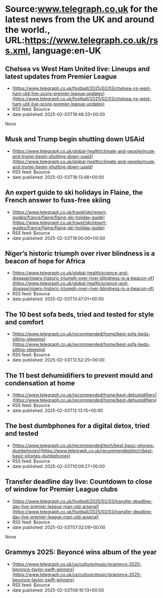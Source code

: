 # Source:www.telegraph.co.uk for the latest news from the UK and around the world., URL:https://www.telegraph.co.uk/rss.xml, language:en-UK

## Chelsea vs West Ham United live: Lineups and latest updates from Premier League
 - [https://www.telegraph.co.uk/football/2025/02/03/chelsea-vs-west-ham-utd-live-score-premier-league-updates](https://www.telegraph.co.uk/football/2025/02/03/chelsea-vs-west-ham-utd-live-score-premier-league-updates)
 - RSS feed: $source
 - date published: 2025-02-03T18:48:33+00:00

None

## Musk and Trump begin shutting down USAid
 - [https://www.telegraph.co.uk/global-health/climate-and-people/musk-and-trump-begin-shutting-down-usaid](https://www.telegraph.co.uk/global-health/climate-and-people/musk-and-trump-begin-shutting-down-usaid)
 - RSS feed: $source
 - date published: 2025-02-03T18:13:48+00:00

<![CDATA[Staff at world&rsquo;s single largest aid donor ordered to stay at home as billionaire claims president&rsquo;s support for closing agency]]>

## An expert guide to ski holidays in Flaine, the French answer to fuss-free skiing
 - [https://www.telegraph.co.uk/travel/ski/resort-guides/france/flaine/flaine-ski-holiday-guide](https://www.telegraph.co.uk/travel/ski/resort-guides/france/flaine/flaine-ski-holiday-guide)
 - RSS feed: $source
 - date published: 2025-02-03T18:00:00+00:00

<![CDATA[The best places to stay, eat, drink and ski in France's convenient family-friendly resort]]>

## Niger’s historic triumph over river blindness is a beacon of hope for Africa
 - [https://www.telegraph.co.uk/global-health/science-and-disease/nigers-historic-triumph-over-river-blindness-is-a-beacon-of](https://www.telegraph.co.uk/global-health/science-and-disease/nigers-historic-triumph-over-river-blindness-is-a-beacon-of)
 - RSS feed: $source
 - date published: 2025-02-03T13:47:01+00:00

<![CDATA[In a first for the continent, Niger was certified by the WHO for eliminating onchocerciasis as a public health problem]]>

## The 10 best sofa beds, tried and tested for style and comfort
 - [https://www.telegraph.co.uk/recommended/home/best-sofa-beds-sitting-sleeping](https://www.telegraph.co.uk/recommended/home/best-sofa-beds-sitting-sleeping)
 - RSS feed: $source
 - date published: 2025-02-03T12:52:25+00:00

<![CDATA[We tested this year's best click-clack and pull-out sofa beds for making the most of your living space]]>

## The 11 best dehumidifiers to prevent mould and condensation at home
 - [https://www.telegraph.co.uk/recommended/home/best-dehumidifiers](https://www.telegraph.co.uk/recommended/home/best-dehumidifiers)
 - RSS feed: $source
 - date published: 2025-02-03T12:13:15+00:00

<![CDATA[With advice from experts, we've tried and tested the best dehumidifiers to speed up your laundry and prevent condensation]]>

## The best dumbphones for a digital detox, tried and tested
 - [https://www.telegraph.co.uk/recommended/tech/best-basic-phones-dumbphones](https://www.telegraph.co.uk/recommended/tech/best-basic-phones-dumbphones)
 - RSS feed: $source
 - date published: 2025-02-03T10:09:27+00:00

<![CDATA[From Nokia to the Barbie phone - can these dumbphones help you spend less time on your phone?]]>

## Transfer deadline day live: Countdown to close of window for Premier League clubs
 - [https://www.telegraph.co.uk/football/2025/02/03/transfer-deadline-day-live-premier-league-man-utd-arsenal](https://www.telegraph.co.uk/football/2025/02/03/transfer-deadline-day-live-premier-league-man-utd-arsenal)
 - RSS feed: $source
 - date published: 2025-02-03T07:02:08+00:00

None

## Grammys 2025: Beyoncé wins album of the year
 - [https://www.telegraph.co.uk/us/culture/music/grammys-2025-beyonce-taylor-swift-winners](https://www.telegraph.co.uk/us/culture/music/grammys-2025-beyonce-taylor-swift-winners)
 - RSS feed: $source
 - date published: 2025-02-03T06:10:13+00:00

<![CDATA[Meanwhile, Essex-born Charli XCX wins three Grammys and rapper Kendrick Lamar nabs song and record of the year]]>


